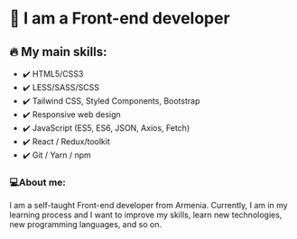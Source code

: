 # 🚀 I am a Front-end developer

## 🔥 My main skills:
 - ✔️ HTML5/CSS3
 - ✔️ LESS/SASS/SCSS
 - ✔️ Tailwind CSS, Styled Components, Bootstrap
 - ✔️ Responsive web design
 - ✔️ JavaScript (ES5, ES6, JSON, Axios, Fetch)
 - ✔️ React / Redux/toolkit
 - ✔️ Git / Yarn / npm

### 💻About me:
I am a self-taught Front-end developer from Armenia. Currently, I am in my learning process and I want to improve my skills, learn new technologies, new programming languages, and so on.
